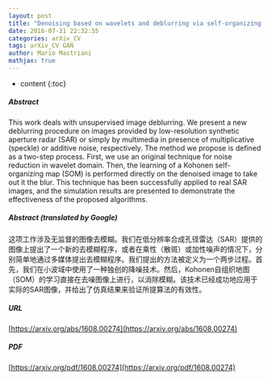 ```yaml
---
layout: post
title: "Denoising based on wavelets and deblurring via self-organizing map for Synthetic Aperture Radar images"
date: 2016-07-31 22:32:55
categories: arXiv_CV
tags: arXiv_CV GAN
author: Mario Mastriani
mathjax: true
---
```


* content
{:toc}

##### Abstract
This work deals with unsupervised image deblurring. We present a new deblurring procedure on images provided by low-resolution synthetic aperture radar (SAR) or simply by multimedia in presence of multiplicative (speckle) or additive noise, respectively. The method we propose is defined as a two-step process. First, we use an original technique for noise reduction in wavelet domain. Then, the learning of a Kohonen self-organizing map (SOM) is performed directly on the denoised image to take out it the blur. This technique has been successfully applied to real SAR images, and the simulation results are presented to demonstrate the effectiveness of the proposed algorithms.

##### Abstract (translated by Google)
这项工作涉及无监督的图像去模糊。我们在低分辨率合成孔径雷达（SAR）提供的图像上提出了一个新的去模糊程序，或者在乘性（散斑）或加性噪声的情况下，分别简单地通过多媒体提出去模糊程序。我们提出的方法被定义为一个两步过程。首先，我们在小波域中使用了一种独创的降噪技术。然后，Kohonen自组织地图（SOM）的学习直接在去噪图像上进行，以消除模糊。该技术已经成功地应用于实际的SAR图像，并给出了仿真结果来验证所提算法的有效性。

##### URL
[https://arxiv.org/abs/1608.00274](https://arxiv.org/abs/1608.00274)

##### PDF
[https://arxiv.org/pdf/1608.00274](https://arxiv.org/pdf/1608.00274)

